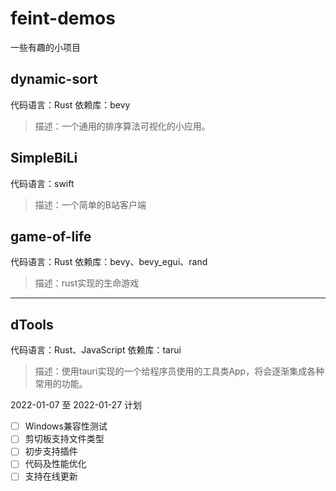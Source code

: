 # feint-demos
一些有趣的小项目

## dynamic-sort
代码语言：Rust
依赖库：bevy
> 描述：一个通用的排序算法可视化的小应用。

## SimpleBiLi
代码语言：swift
> 描述：一个简单的B站客户端

## game-of-life
代码语言：Rust
依赖库：bevy、bevy_egui、rand
> 描述：rust实现的生命游戏
----
## dTools
代码语言：Rust、JavaScript
依赖库：tarui
> 描述：使用tauri实现的一个给程序员使用的工具类App，将会逐渐集成各种常用的功能。

2022-01-07 至 2022-01-27 计划

- [ ] Windows兼容性测试
- [ ] 剪切板支持文件类型
- [ ] 初步支持插件
- [ ] 代码及性能优化
- [ ] 支持在线更新
